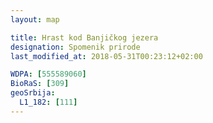 ```yaml
---
layout: map

title: Hrast kod Banjičkog jezera
designation: Spomenik prirode
last_modified_at: 2018-05-31T00:23:12+02:00

WDPA: [555589060]
BioRaS: [309]
geoSrbija:
  L1_182: [111]
---
```

